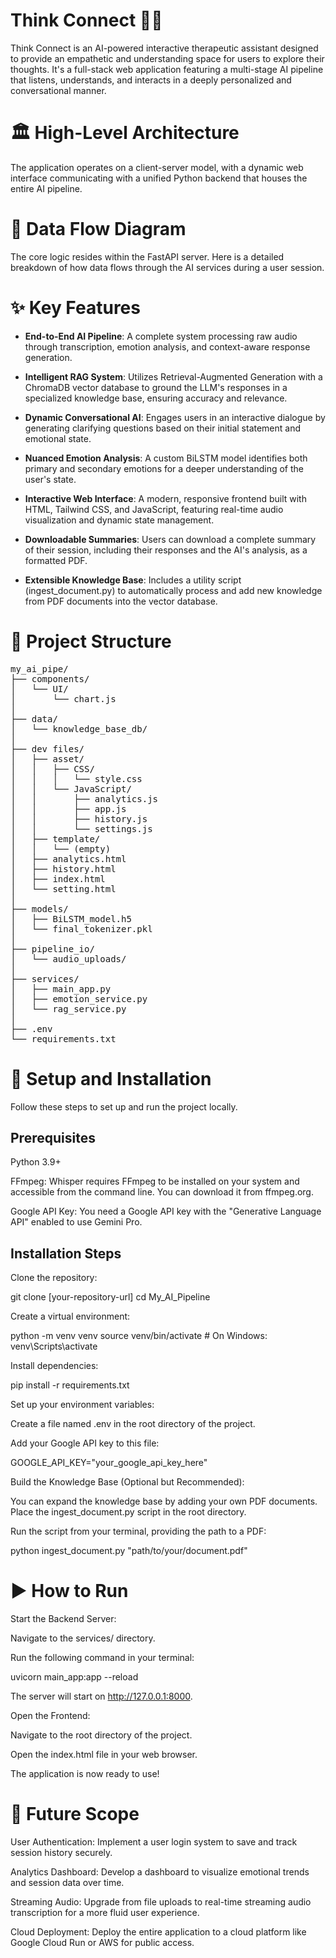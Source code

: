 # Think Connect 🧠✨

Think Connect is an AI-powered interactive therapeutic assistant designed to provide an empathetic and understanding space for users to explore their thoughts. It's a full-stack web application featuring a multi-stage AI pipeline that listens, understands, and interacts in a deeply personalized and conversational manner.

# 🏛️ High-Level Architecture

The application operates on a client-server model, with a dynamic web interface communicating with a unified Python backend that houses the entire AI pipeline.

# 🌊 Data Flow Diagram

The core logic resides within the FastAPI server. Here is a detailed breakdown of how data flows through the AI services during a user session.

# ✨ Key Features
- **End-to-End AI Pipeline**: A complete system processing raw audio through transcription, emotion analysis, and context-aware response generation.

- **Intelligent RAG System**: Utilizes Retrieval-Augmented Generation with a ChromaDB vector database to ground the LLM's responses in a specialized knowledge base, ensuring accuracy and relevance.

- **Dynamic Conversational AI**: Engages users in an interactive dialogue by generating clarifying questions based on their initial statement and emotional state.

- **Nuanced Emotion Analysis**: A custom BiLSTM model identifies both primary and secondary emotions for a deeper understanding of the user's state.

- **Interactive Web Interface**: A modern, responsive frontend built with HTML, Tailwind CSS, and JavaScript, featuring real-time audio visualization and dynamic state management.

- **Downloadable Summaries**: Users can download a complete summary of their session, including their responses and the AI's analysis, as a formatted PDF.

- **Extensible Knowledge Base**: Includes a utility script (ingest_document.py) to automatically process and add new knowledge from PDF documents into the vector database.

# 📂 Project Structure

<pre>
my_ai_pipe/
├── components/
│   └── UI/
│       └── chart.js
│
├── data/
│   └── knowledge_base_db/
│
├── dev files/
│   ├── asset/
│   │   ├── CSS/
│   │   │   └── style.css
│   │   └── JavaScript/
│   │       ├── analytics.js
│   │       ├── app.js
│   │       ├── history.js
│   │       └── settings.js
│   ├── template/
│   │   └── (empty)
│   ├── analytics.html
│   ├── history.html
│   ├── index.html
│   └── setting.html
│
├── models/
│   ├── BiLSTM_model.h5
│   └── final_tokenizer.pkl
│
├── pipeline_io/
│   └── audio_uploads/
│
├── services/
│   ├── main_app.py
│   ├── emotion_service.py
│   └── rag_service.py
│
├── .env
└── requirements.txt
</pre>


# 🚀 Setup and Installation

Follow these steps to set up and run the project locally.

## Prerequisites

Python 3.9+

FFmpeg: Whisper requires FFmpeg to be installed on your system and accessible from the command line. You can download it from ffmpeg.org.

Google API Key: You need a Google API key with the "Generative Language API" enabled to use Gemini Pro.

## Installation Steps

Clone the repository:

git clone [your-repository-url]
cd My_AI_Pipeline


Create a virtual environment:

python -m venv venv
source venv/bin/activate  # On Windows: venv\Scripts\activate


Install dependencies:

pip install -r requirements.txt


Set up your environment variables:

Create a file named .env in the root directory of the project.

Add your Google API key to this file:

GOOGLE_API_KEY="your_google_api_key_here"


Build the Knowledge Base (Optional but Recommended):

You can expand the knowledge base by adding your own PDF documents. Place the ingest_document.py script in the root directory.

Run the script from your terminal, providing the path to a PDF:

python ingest_document.py "path/to/your/document.pdf"


# ▶️ How to Run
Start the Backend Server:

Navigate to the services/ directory.

Run the following command in your terminal:

uvicorn main_app:app --reload


The server will start on http://127.0.0.1:8000.

Open the Frontend:

Navigate to the root directory of the project.

Open the index.html file in your web browser.

The application is now ready to use!

# 🔮 Future Scope
User Authentication: Implement a user login system to save and track session history securely.

Analytics Dashboard: Develop a dashboard to visualize emotional trends and session data over time.

Streaming Audio: Upgrade from file uploads to real-time streaming audio transcription for a more fluid user experience.

Cloud Deployment: Deploy the entire application to a cloud platform like Google Cloud Run or AWS for public access.
